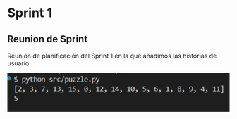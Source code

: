 # Sprint 1

## Reunion de Sprint 
Reunión de planificación del Sprint 1 en la que añadimos las historias de usuario

![alt text](assets/image.png)
